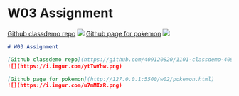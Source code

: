 # W03 Assignment

[Github classdemo repo](https://github.com/409120820/1101-classdemo-409120820)
![](https://i.imgur.com/ytTwYhw.png)
[Github page for pokemon](http://127.0.0.1:5500/w02/pokemon.html)
![](https://i.imgur.com/u7mMIzR.png)

```markdown
# W03 Assignment

[Github classdemo repo](https://github.com/409120820/1101-classdemo-409120820)
![](https://i.imgur.com/ytTwYhw.png)

[Github page for pokemon](http://127.0.0.1:5500/w02/pokemon.html)
![](https://i.imgur.com/u7mMIzR.png)
```
